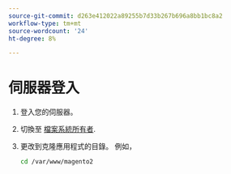 ```yaml
---
source-git-commit: d263e412022a89255b7d33b267b696a8bb1bc8a2
workflow-type: tm+mt
source-wordcount: '24'
ht-degree: 8%

---
```

# 伺服器登入

1. 登入您的伺服器。
1. 切換至 [檔案系統所有者](../installation/prerequisites/file-system/overview.md).
1. 更改到克隆應用程式的目錄。 例如，

   ```bash
   cd /var/www/magento2
   ```
